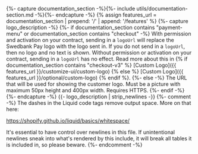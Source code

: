 {%- capture documentation_section -%}{%- include utils/documentation-section.md -%}{%- endcapture -%}
{% assign features_url = documentation_section | prepend: '/' | append: '/features' %}
{%- capture logo_description -%}
    {%- if documentation_section contains "payment-menu" or documentation_section contains "checkout" -%}
    With permission and activation on your contract, sending in a `logoUrl` will
    replace the Swedbank Pay logo with the logo sent in. If you do not send in a
    `logoUrl`, then no logo and no text is shown. Without permission or activation
    on your contract, sending in a `logoUrl` has no effect. Read more about this in
    {% if documentation_section contains "checkout-v3" %} [Custom Logo]({{ features_url }}/customize-ui/custom-logo) {% else %} [Custom Logo]({{ features_url }}/optional/custom-logo) {% endif %}.
    {%- else -%}
    The URL that will be used for showing the customer logo. Must be a picture
    with maximum 50px height and 400px width. Requires HTTPS.
     {%- endif -%}
{%- endcapture -%}
{{- logo_description | strip_newlines -}}
{%- comment -%}
The dashes in the Liquid code tags remove output space. More on that here:

<https://shopify.github.io/liquid/basics/whitespace/>

It's essential to have control over newlines in this file. If unintentional
newlines sneak into what's rendered by this include, it will break all tables
it is included in, so please beware.
{%- endcomment -%}
